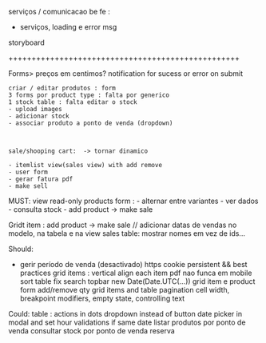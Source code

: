 

serviços / comunicacao be fe : 
- serviços, loading e error msg

storyboard


++++++++++++++++++++++++++++++++++++++++++++++++++

Forms>
	preços em centimos?
	notification for sucess or error on submit


	criar / editar produtos : form 
	3 forms por product type : falta por generico
	1 stock table : falta editar o stock
	- upload images
	- adicionar stock
	- associar produto a ponto de venda (dropdown)



	sale/shooping cart:  -> tornar dinamico
	
	- itemlist view(sales view) with add remove
	- user form
	- gerar fatura pdf
	- make sell


MUST:
	view read-only products  form :
	- alternar entre variantes
	- ver dados
	- consulta stock
	- add product -> make sale

Gridt item : add product -> make sale
// adicionar datas de vendas no modelo, na tabela e na view
sales table: mostrar nomes em vez de ids...

Should:
- gerir período de venda (desactivado)
https
cookie persistent && best practices
grid items : vertical align each item
pdf nao funca em mobile
sort table fix
search
topbar
new Date(Date.UTC(...))
grid item e product form add/remove qty
grid items and table pagination
cell width, breakpoint modifiers, empty state, controlling text

Could:
table : actions in dots dropdown instead of button
date picker in modal and set hour validations if same date
listar produtos por ponto de venda
consultar stock por ponto de venda
reserva
